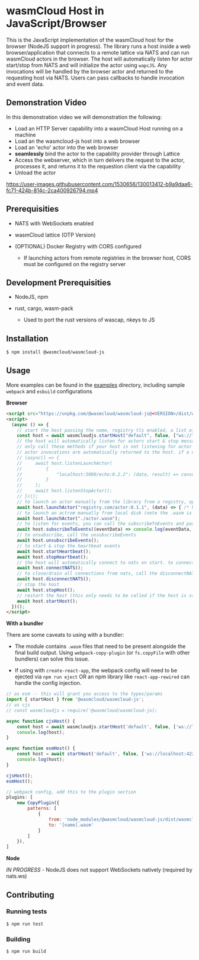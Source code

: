 # wasmCloud Host in JavaScript/Browser

This is the JavaScript implementation of the wasmCloud host for the browser (NodeJS support in progress). The library runs a host inside a web browser/application that connects to a remote lattice via NATS and can run wasmCloud actors in the browser. The host will automatically listen for actor start/stop from NATS and will initialize the actor using `wapcJS`. Any invocations will be handled by the browser actor and returned to the requesting host via NATS. Users can pass callbacks to handle invocation and event data.

## Demonstration Video

In this demonstration video we will demonstration the following:

* Load an HTTP Server capability into a wasmCloud Host running on a machine
* Load an the wasmcloud-js host into a web browser
* Load an 'echo' actor into the web browser
* **seamlessly** bind the actor to the capability provider through Lattice
* Access the webserver, which in turn delivers the request to the actor, processes it, and returns it to the requestion client via the capability
* Unload the actor

https://user-images.githubusercontent.com/1530656/130013412-b9a9daa6-fc71-424b-814c-2ca400926794.mp4



## Prerequisities

* NATS with WebSockets enabled

* wasmCloud lattice (OTP Version)

* (OPTIONAL) Docker Registry with CORS configured

    * If launching actors from remote registries in the browser host, CORS must be configured on the registry server

## Development Prerequisities

* NodeJS, npm 

* rust, cargo, wasm-pack 

    * Used to port the rust versions of wascap, nkeys to JS


## Installation

```sh
$ npm install @wasmcloud/wasmcloud-js
```

## Usage

More examples can be found in the [examples](examples/) directory, including sample `webpack` and `esbuild` configurations 

**Browser**

```html
<script src="https://unpkg.com/@wasmcloud/wasmcloud-js@<VERSION>/dist/wasmcloud.js"></script>
<script>
  (async () => {
    // start the host passing the name, registry tls enabled, a list of nats ws/wss hosts or the natsConnection object, a map of invocation callbacks, and a host heartbeat interval (default is 30 seconds)
    const host = await wasmcloudjs.startHost("default", false, ["ws://localhost:4222"], {}, 30000);
    // the host will automatically listen for actors start & stop messages, to manually listen for these messages the following methods are exposed
    // only call these methods if your host is not listening for actor start/stop
    // actor invocations are automatically returned to the host. if a user wants to handle the data, they can pass a map of callbacks using the actor ref/wasm file name as the key with a callback(data, result) function. The data contains the invocation data and the result contains the invocation result
    // (async() => {
    //     await host.listenLaunchActor(
    //         {
    //             "localhost:5000/echo:0.2.2": (data, result) => console.log(data.operation, result);
    //         }
    //     );
    //     await host.listenStopActor();
    // })();
    // to launch an actor manually from the library from a registry, optionally a callback can be passed to handle the invocation results
    await host.launchActor("registry.com/actor:0.1.1", (data) => { /* handle data */})
    // to launch an actrom manually from local disk (note the .wasm is required)
    await host.launchActor("./actor.wasm");
    // to listen for events, you can call the subscribeToEvents and pass an optional callback to handle the event data
    await host.subscribeToEvents((eventData) => console.log(eventData, eventData.source));
    // to unsubscribe, call the unsubscribeEvents
    await host.unsubscribeEvents();
    // to start & stop the heartbeat events
    await host.startHeartbeat();
    await host.stopHeartbeat();
    // the host will automatically connect to nats on start. to connect/reconnect to nats
    await host.connectNATS();
    // to close/drain all connections from nats, call the disconnectNATS() method
    await host.disconnectNATS();
    // stop the host
    await host.stopHost();
    // restart the host (this only needs to be called if the host is stopped, it is automatically called on the constructor)
    await host.startHost();
  })();
</script>
```

**With a bundler**

There are some caveats to using with a bundler: 

* The module contains `.wasm` files that need to be present alongside the final build output. Using `webpack-copy-plugin` (or `fs.copyFile` with other bundlers) can solve this issue.

* If using with `create-react-app`, the webpack config will need to be ejected via `npm run eject` OR an npm library like `react-app-rewired` can handle the config injection.

```javascript
// as esm -- this will grant you access to the types/params
import { startHost } from '@wasmcloud/wasmcloud-js';
// as cjs
// const wasmcloudjs = require('@wasmcloud/wasmcloud-js);

async function cjsHost() {
    const host = await wasmcloudjs.startHost('default', false, ['ws://localhost:4222'])
    console.log(host);
}

async function esmHost() {
    const host = await startHost('default', false, ['ws://localhost:4222'])
    console.log(host);
}

cjsHost();
esmHost();
```

```javascript
// webpack config, add this to the plugin section
plugins: [
    new CopyPlugin({
        patterns: [
            {
                from: 'node_modules/@wasmcloud/wasmcloud-js/dist/wasmcloud-rs-js/pkg/*.wasm',
                to: '[name].wasm'
            }
        ]
    }),
]
```

**Node** 

*IN PROGRESS* - NodeJS does not support WebSockets natively (required by nats.ws)

## Contributing

### Running tests

```sh
$ npm run test
```

### Building

```sh
$ npm run build
```

